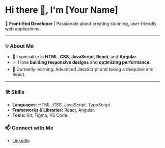 # Hi there 👋, I'm [Your Name]  

🚀 **Front-End Developer** | Passionate about creating stunning, user-friendly web applications.  

---

### 💡 **About Me**
- 🔨 I specialize in **HTML**, **CSS**, **JavaScript**, **React**, and **Angular**.
- 📈 I love **building responsive designs** and **optimizing performance**.
- 🌱 Currently learning: Advanced JavaScript  and taking a deepdive into React.

---

### 🛠️ **Skills**
- **Languages:** HTML, CSS, JavaScript, TypeScript  
- **Frameworks & Libraries:** React, Angular.
- **Tools:** Git, Figma, VS Code. 

### 📫 **Connect with Me**
- [LinkedIn](www.linkedin.com/in/claudiu-cuciureanu-a9316a302)

